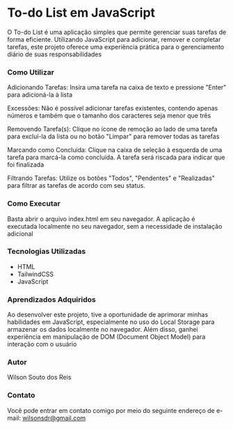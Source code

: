 # To-do List em JavaScript

O To-do List é uma aplicação simples que permite gerenciar suas tarefas de forma eficiente. Utilizando JavaScript para adicionar, remover e completar tarefas, este projeto oferece uma experiência prática para o gerenciamento diário de suas responsabilidades

### Como Utilizar

Adicionando Tarefas: Insira uma tarefa na caixa de texto e pressione "Enter" para adicioná-la à lista

Excessões: Não é possível adicionar tarefas existentes, contendo apenas números e também que o tamanho dos caracteres seja menor que três

Removendo Tarefa(s): Clique no ícone de remoção ao lado de uma tarefa para excluí-la da lista ou no botão "Limpar" para remover todas as tarefas

Marcando como Concluída: Clique na caixa de seleção à esquerda de uma tarefa para marcá-la como concluída. A tarefa será riscada para indicar que foi finalizada

Filtrando Tarefas: Utilize os botões "Todos", "Pendentes" e "Realizadas" para filtrar as tarefas de acordo com seu status.

### Como Executar

Basta abrir o arquivo index.html em seu navegador. A aplicação é executada localmente no seu navegador, sem a necessidade de instalação adicional

### Tecnologias Utilizadas

- HTML
- TailwindCSS
- JavaScript

### Aprendizados Adquiridos

Ao desenvolver este projeto, tive a oportunidade de aprimorar minhas habilidades em JavaScript, especialmente no uso do Local Storage para armazenar os dados localmente no navegador. Além disso, ganhei experiência em manipulação de DOM (Document Object Model) para interação com o usuário

### Autor

Wilson Souto dos Reis

### Contato

Você pode entrar em contato comigo por meio do seguinte endereço de e-mail: wilsonsdr@gmail.com